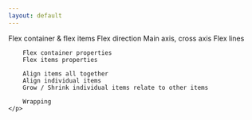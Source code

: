 ```yaml
---
layout: default
---
```

<div class="ui basic segment">
    <p class="firstp" style="text-align: justify;">
        Flex container & flex items
        Flex direction
        Main axis, cross axis
        Flex lines

        Flex container properties
        Flex items properties

        Align items all together
        Align individual items
        Grow / Shrink individual items relate to other items

        Wrapping
    </p>
</div>